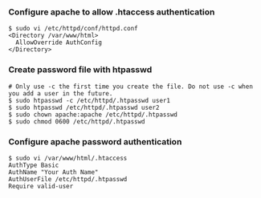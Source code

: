 ### Configure apache to allow .htaccess authentication
```shell
$ sudo vi /etc/httpd/conf/httpd.conf
<Directory /var/www/html>
  AllowOverride AuthConfig
</Directory>
```

### Create password file with htpasswd
```shell
# Only use -c the first time you create the file. Do not use -c when you add a user in the future.
$ sudo htpasswd -c /etc/httpd/.htpasswd user1
$ sudo htpasswd /etc/httpd/.htpasswd user2
$ sudo chown apache:apache /etc/httpd/.htpasswd
$ sudo chmod 0600 /etc/httpd/.htpasswd
```

### Configure apache password authentication
```shell
$ sudo vi /var/www/html/.htaccess
AuthType Basic
AuthName "Your Auth Name"
AuthUserFile /etc/httpd/.htpasswd
Require valid-user
```
